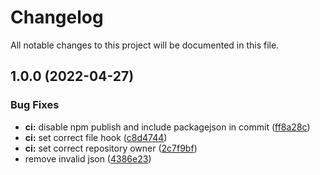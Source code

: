 # Changelog

All notable changes to this project will be documented in this file.

## 1.0.0 (2022-04-27)


### Bug Fixes

* **ci:** disable npm publish and include packagejson in commit ([ff8a28c](https://github.com/solidnerd/vscode-dagger/commit/ff8a28cb3f9fed481c40f7280e9a8b7e84f0b56e))
* **ci:** set correct file hook ([c8d4744](https://github.com/solidnerd/vscode-dagger/commit/c8d47440fc17a24f0aa45349e396aa593bf1ab3e))
* **ci:** set correct repository owner ([2c7f9bf](https://github.com/solidnerd/vscode-dagger/commit/2c7f9bf9cf9ff2193e17e980671ef652521f3a3f))
* remove invalid json ([4386e23](https://github.com/solidnerd/vscode-dagger/commit/4386e235f0f2a603f86e3abe21d23b44e02a6969))
